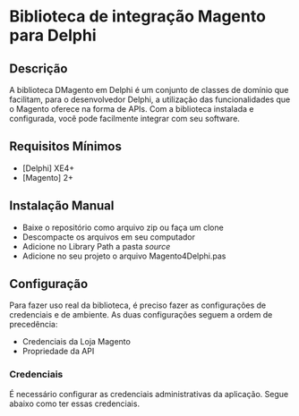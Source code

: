 Biblioteca de integração Magento para Delphi
===========================================

## Descrição

A biblioteca DMagento em Delphi é um conjunto de classes de domínio que facilitam, para o desenvolvedor Delphi, a utilização das funcionalidades que o Magento oferece na forma de APIs. Com a biblioteca instalada e configurada, você pode facilmente integrar com seu software.

## Requisitos Mínimos

 - [Delphi] XE4+
 - [Magento] 2+
 
## Instalação Manual

 - Baixe o repositório como arquivo zip ou faça um clone
 - Descompacte os arquivos em seu computador
 - Adicione no Library Path a pasta *source*
 - Adicione no seu projeto o arquivo Magento4Delphi.pas
 
## Configuração

Para fazer uso real da biblioteca, é preciso fazer as configurações de credenciais e de ambiente.
As duas configurações seguem a ordem de precedência:

 - Credenciais da Loja Magento
 - Propriedade da API

### Credenciais

É necessário configurar as credenciais administrativas da aplicação. Segue abaixo como ter essas credenciais.
